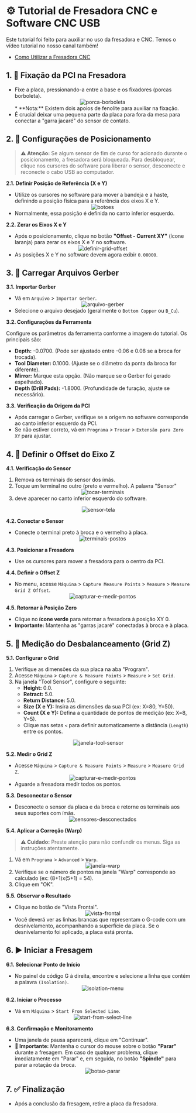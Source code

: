 # ⚙️ Tutorial de Fresadora CNC e Software CNC USB

Este tutorial foi feito para auxiliar no uso da fresadora e CNC.
Temos o vídeo tutorial no nosso canal também! 
- [Como Utilizar a Fresadora CNC](https://youtu.be/749EiABCpNE)

## 1. 🔩 Fixação da PCI na Fresadora

* Fixe a placa, pressionando-a entre a base e os fixadores (porcas borboleta).  
  <div style="text-align: center;">
    <img src="Imagens/porca-borboleta.jpg" alt="porca-borboleta" style="max-width: 200px;">
  </div>
  * **Nota:** Existem dois apoios de fenolite para auxiliar na fixação.
* É crucial deixar uma pequena parte da placa para fora da mesa para conectar a "garra jacaré" do sensor de contato.

## 2. 📍 Configurações de Posicionamento

> **⚠️ Atenção:** Se algum sensor de fim de curso for acionado durante o posicionamento, a fresadora será bloqueada. Para desbloquear, clique nos cursores do software para liberar o sensor, desconecte e reconecte o cabo USB ao computador.

**2.1. Definir Posição de Referência (X e Y)**

* Utilize os cursores no software para mover a bandeja e a haste, definindo a posição física para a referência dos eixos X e Y.  
  <div style="text-align: center;">
    <img src="Imagens/botoes.png" alt="botoes" style="max-width: 200px;">
  </div>
* Normalmente, essa posição é definida no canto inferior esquerdo.

**2.2. Zerar os Eixos X e Y**

* Após o posicionamento, clique no botão **"Offset - Current XY"** (ícone laranja) para zerar os eixos X e Y no software.  
  <div style="text-align: center;">
    <img src="Imagens/definir-grid-offset.png" alt="definir-grid-offset" style="max-width: 200px;">
  </div>
* As posições X e Y no software devem agora exibir `0.00000`.

## 3. 📂 Carregar Arquivos Gerber

**3.1. Importar Gerber**

* Vá em `Arquivo` > `Importar Gerber`.  
  <div style="text-align: center;">
    <img src="Imagens/arquivo-gerber.jpg" alt="arquivo-gerber" style="max-width: 200px;">
  </div>
* Selecione o arquivo desejado (geralmente o `Bottom Copper` ou `B_Cu`).

**3.2. Configurações da Ferramenta**

Configure os parâmetros da ferramenta conforme a imagem do tutorial. Os principais são:  

* **Depth:** -0.0700. (Pode ser ajustado entre -0.06 e 0.08 se a broca for trocada).
* **Tool Diameter:** 0.1000. (Ajuste se o diâmetro da ponta da broca for diferente).
* **Mirror:** Marque esta opção. (Não marque se o Gerber foi gerado espelhado).
* **Depth (Drill Pads):** -1.8000. (Profundidade de furação, ajuste se necessário).

**3.3. Verificação da Origem da PCI**

* Após carregar o Gerber, verifique se a origem no software corresponde ao canto inferior esquerdo da PCI.
* Se não estiver correto, vá em `Programa` > `Trocar` > `Extensão para Zero XY` para ajustar.

## 4. 📏 Definir o Offset do Eixo Z

**4.1. Verificação do Sensor**

1. Remova os terminais do sensor dos ímãs.  
2. Toque um terminal no outro (preto e vermelho). A palavra "Sensor"
   <div style="text-align: center;">
     <img src="Imagens/tocar-terminais.jpg" alt="tocar-terminais" style="max-width: 200px;">
   </div>
3. deve aparecer no canto inferior esquerdo do software.  
  <div style="text-align: center;">
    <img src="Imagens/sensor-tela.png" alt="sensor-tela" style="max-width: 200px;">
  </div>

**4.2. Conectar o Sensor**

* Conecte o terminal preto à broca e o vermelho à placa.  
  <div style="text-align: center;">
    <img src="Imagens/terminais-postos.jpg" alt="terminais-postos" style="max-width: 200px;">
  </div>

**4.3. Posicionar a Fresadora**

* Use os cursores para mover a fresadora para o centro da PCI.

**4.4. Definir o Offset Z**

* No menu, acesse `Máquina` > `Capture Measure Points` > `Measure` > `Measure Grid Z Offset`.  
  <div style="text-align: center;">
    <img src="Imagens/capturar-e-medir-pontos.png" alt="capturar-e-medir-pontos" style="max-width: 200px;">
  </div>

**4.5. Retornar à Posição Zero**

* Clique no **ícone verde** para retornar a fresadora à posição XY 0.  
* **Importante:** Mantenha as "garras jacaré" conectadas à broca e à placa.

## 5. 📐 Medição do Desbalanceamento (Grid Z)

**5.1. Configurar o Grid**

1. Verifique as dimensões da sua placa na aba "Program".
2. Acesse `Máquina` > `Capture & Measure Points` > `Measure` > `Set Grid`.  
3. Na janela "Tool Sensor", configure o seguinte:
    * **Height:** 0.0.
    * **Retract:** 5.0.
    * **Return Distance:** 5.0.
    * **Size (X e Y):** Insira as dimensões da sua PCI (ex: X=80, Y=50).
    * **Count (X e Y):** Defina a quantidade de pontos de medição (ex: X=8, Y=5).
    * Clique nas setas `<` para definir automaticamente a distância (`Length`) entre os pontos.
  <div style="text-align: center;">
    <img src="Imagens/janela-tool-sensor.png" alt="janela-tool-sensor" style="max-width: 200px;">
  </div>

**5.2. Medir o Grid Z**

* Acesse `Máquina` > `Capture & Measure Points` > `Measure` > `Measure Grid Z`.  
  <div style="text-align: center;">
    <img src="Imagens/capturar-e-medir-pontos.png" alt="capturar-e-medir-pontos" style="max-width: 200px;">
  </div>
* Aguarde a fresadora medir todos os pontos.

**5.3. Desconectar o Sensor**

* Desconecte o sensor da placa e da broca e retorne os terminais aos seus suportes com ímãs.
  <div style="text-align: center;">
    <img src="Imagens/sensores-desconectados.png" alt="sensores-desconectados" style="max-width: 200px;">
  </div>

**5.4. Aplicar a Correção (Warp)**

> **⚠️ Cuidado:** Preste atenção para não confundir os menus. Siga as instruções atentamente.

1. Vá em `Programa` > `Advanced` > `Warp`.  
   <div style="text-align: center;">
     <img src="Imagens/janela-warp.png" alt="janela-warp" style="max-width: 200px;">
   </div>
2. Verifique se o número de pontos na janela "Warp" corresponde ao calculado (ex: (8+1)x(5+1) = 54).
3. Clique em "OK".

**5.5. Observar o Resultado**

* Clique no botão de "Vista Frontal".  
  <div style="text-align: center;">
    <img src="Imagens/vista-frontal.png" alt="vista-frontal" style="max-width: 200px;">
  </div>
* Você deverá ver as linhas brancas que representam o G-code com um desnivelamento, acompanhando a superfície da placa. Se o desnivelamento foi aplicado, a placa está pronta.

## 6. ▶️ Iniciar a Fresagem

**6.1. Selecionar Ponto de Início**

* No painel de código G à direita, encontre e selecione a linha que contém a palavra `(Isolation)`.
  <div style="text-align: center;">
    <img src="Imagens/isolation-menu.png" alt="isolation-menu" style="max-width: 200px;">
  </div>

**6.2. Iniciar o Processo**

* Vá em `Máquina` > `Start From Selected Line`.
  <div style="text-align: center;">
    <img src="Imagens/start-from-select-line.png" alt="start-from-select-line" style="max-width: 200px;">
  </div>

**6.3. Confirmação e Monitoramento**

* Uma janela de pausa aparecerá, clique em "Continuar".
* **🚨 Importante:** Mantenha o cursor do mouse sobre o botão **"Parar"** durante a fresagem. Em caso de qualquer problema, clique imediatamente em "Parar" e, em seguida, no botão **"Spindle"** para parar a rotação da broca.
  <div style="text-align: center;">
    <img src="Imagens/botao-parar.png" alt="botao-parar" style="max-width: 200px;">
  </div>

## 7. ✅ Finalização

* Após a conclusão da fresagem, retire a placa da fresadora.
